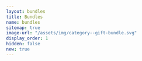 ```yaml
---
layout: bundles
title: Bundles
name: bundles
sitemap: true
image-url: "/assets/img/category--gift-bundle.svg"
display_order: 1
hidden: false
new: true
---
```

